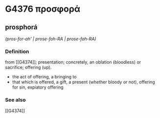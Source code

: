 # G4376 προσφορά

## prosphorá

_(pros-for-ah' | prose-foh-RA | prose-foh-RA)_

### Definition

from [[G4374]]; presentation; concretely, an oblation (bloodless) or sacrifice; offering (up).

- the act of offering, a bringing to
- that which is offered, a gift, a present (whether bloody or not), offering for sin, expiatory offering

### See also

[[G4374]]

